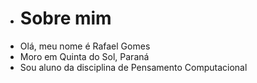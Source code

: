 - # Sobre mim
- Olá, meu nome é Rafael Gomes
- Moro em Quinta do Sol, Paraná
- Sou aluno da disciplina de Pensamento Computacional
